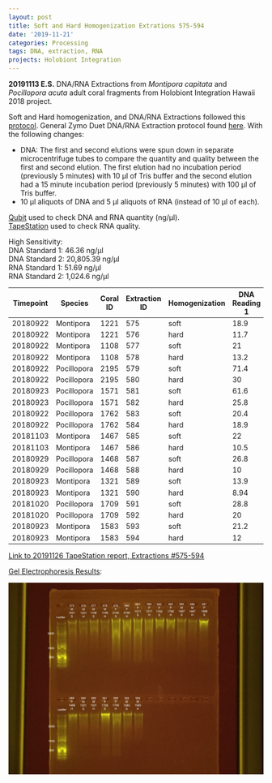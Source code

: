 ```yaml
---
layout: post
title: Soft and Hard Homogenization Extrations 575-594
date: '2019-11-21'
categories: Processing
tags: DNA, extraction, RNA
projects: Holobiont Integration
---
```


**20191113 E.S.**
DNA/RNA Extractions from *Montipora capitata* and *Pocillopora acuta* adult coral fragments from Holobiont Integration Hawaii 2018 project.  

Soft and Hard homogenization, and DNA/RNA Extractions followed this [protocol](https://github.com/emmastrand/EmmaStrand_Notebook/blob/master/_posts/2019-06-05-Soft-and-Hard-Homogenization-Protocol.md). General Zymo Duet DNA/RNA Extraction protocol found [here](https://github.com/emmastrand/EmmaStrand_Notebook/blob/master/_posts/2019-05-31-Zymo-Duet-RNA-DNA-Extraction-Protocol.md). With the following changes:  
- DNA: The first and second elutions were spun down in separate microcentrifuge tubes to compare the quantity and quality between the first and second elution. The first elution had no incubation period (previously 5 minutes) with 10 μl of Tris buffer and the second elution had a 15 minute incubation period (previously 5 minutes) with 100 μl of Tris buffer.  
- 10 μl aliquots of DNA and 5 μl aliquots of RNA (instead of 10 μl of each).  


[Qubit](https://github.com/emmastrand/EmmaStrand_Notebook/blob/master/_posts/2019-05-31-Qubit-Protocol.md) used to check DNA and RNA quantity (ng/μl).  
[TapeStation](https://github.com/emmastrand/EmmaStrand_Notebook/blob/master/_posts/2019-05-31-TapeStation-Protocol.md) used to check RNA quality.

High Sensitivity:  
DNA Standard 1:  46.36 ng/μl  
DNA Standard 2:  20,805.39 ng/μl  
RNA Standard 1:  51.69 ng/μl  
RNA Standard 2:  1,024.6 ng/μl

| Timepoint | Species     | Coral ID | Extraction ID | Homogenization | DNA Reading 1 | DNA Reading 2 | Average DNA ng/μl | RNA Reading 1 | RNA Reading 2 | Average RNA ng/μl | RIN |
|-----------|-------------|----------|---------------|----------------|---------------|---------------|-------------------|---------------|---------------|-------------------|-----|
| 20180922  | Montipora   | 1221     | 575           | soft           | 18.9          | 18.7          | 18.8              | 18.9          | 19            | 18.95             | 8.4 |
| 20180922  | Montipora   | 1221     | 576           | hard           | 11.7          | 11.6          | 11.65             | 8.34          | 8.34          | 8.34              | NA  |
| 20180922  | Montipora   | 1108     | 577           | soft           | 21            | 20.8          | 20.9              | 10.9          | 10.9          | 10.9              | 8.7 |
| 20180922  | Montipora   | 1108     | 578           | hard           | 13.2          | 13.1          | 13.15             | 6.28          | 6.24          | 6.26              | NA  |
| 20180922  | Pocillopora | 2195     | 579           | soft           | 71.4          | 71.2          | 71.3              | 38.4          | 38.2          | 38.3              | 8.3 |
| 20180922  | Pocillopora | 2195     | 580           | hard           | 30            | 30            | 30                | 16.4          | 16.4          | 16.4              | NA  |
| 20180923  | Pocillopora | 1571     | 581           | soft           | 61.6          | 61.4          | 61.5              | 29.2          | 29.2          | 29.2              | 8.2 |
| 20180923  | Pocillopora | 1571     | 582           | hard           | 25.8          | 25.6          | 25.7              | 18.4          | 18.4          | 18.4              | NA  |
| 20180922  | Pocillopora | 1762     | 583           | soft           | 20.4          | 20.4          | 20.4              | 16.7          | 16.8          | 16.75             | 9.1 |
| 20180922  | Pocillopora | 1762     | 584           | hard           | 18.9          | 18.8          | 18.85             | 14.6          | 14.6          | 14.6              | NA  |
| 20181103  | Montipora   | 1467     | 585           | soft           | 22            | 22            | 22                | 8.4           | 8.34          | 8.37              | 8.6 |
| 20181103  | Montipora   | 1467     | 586           | hard           | 10.5          | 10.5          | 10.5              | 4.6           | 4.8           | 4.7               | NA  |
| 20180929  | Pocillopora | 1468     | 587           | soft           | 26.8          | 26.8          | 26.8              | 35.8          | 35.8          | 35.8              | 8.4 |
| 20180929  | Pocillopora | 1468     | 588           | hard           | 10            | 10            | 10                | 18.7          | 18.7          | 18.7              | NA  |
| 20180923  | Montipora   | 1321     | 589           | soft           | 13.9          | 13.8          | 13.85             | 14            | 13.9          | 13.95             | 9.3 |
| 20180923  | Montipora   | 1321     | 590           | hard           | 8.94          | 8.9           | 8.92              | **            | **            | **                | NA  |
| 20181020  | Pocillopora | 1709     | 591           | soft           | 28.8          | 28.8          | 28.8              | 44            | 44            | 44                | 8.9 |
| 20181020  | Pocillopora | 1709     | 592           | hard           | 20            | 20            | 20                | 21.6          | 21.4          | 21.5              | NA  |
| 20180923  | Montipora   | 1583     | 593           | soft           | 21.2          | 21.2          | 21.2              | 11            | 11.1          | 11.05             | 8.9 |
| 20180923  | Montipora   | 1583     | 594           | hard           | 12            | 12            | 12                | 6.38          | 6.42          | 6.4               | NA  |

[Link to 20191126 TapeStation report, Extractions #575-594](https://github.com/emmastrand/EmmaStrand_Notebook/blob/master/TapeStation/2019-11-26%20-%2014.05.02.pdf)

[Gel Electrophoresis Results](https://github.com/emmastrand/EmmaStrand_Notebook/blob/master/_posts/2019-07-16-Gel-Electrophoresis-Protocol.md):

![20191122 Extractions #575-594](https://github.com/emmastrand/EmmaStrand_Notebook/blob/master/images/20191122.jpg?raw=true)
